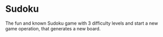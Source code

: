 # Sudoku
The fun and known Sudoku game with 3 difficulty levels and start a new game operation, that generates a new board. 
